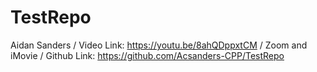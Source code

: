 # TestRepo
Aidan Sanders /
Video Link: https://youtu.be/8ahQDppxtCM /
Zoom and iMovie /
Github Link: https://github.com/Acsanders-CPP/TestRepo
